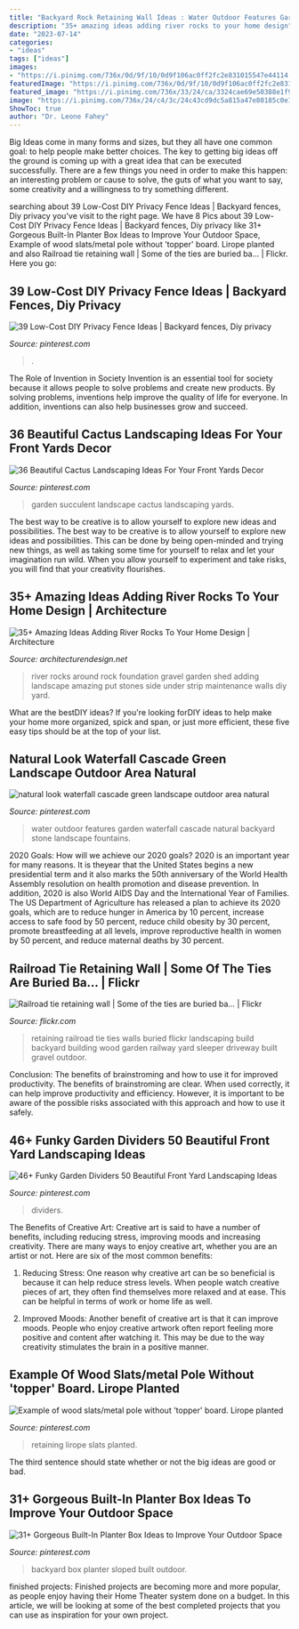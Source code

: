 ```yaml
---
title: "Backyard Rock Retaining Wall Ideas : Water Outdoor Features Garden Waterfall Cascade Natural Backyard Stone Landscape Fountains"
description: "35+ amazing ideas adding river rocks to your home design"
date: "2023-07-14"
categories:
- "ideas"
tags: ["ideas"]
images:
- "https://i.pinimg.com/736x/0d/9f/10/0d9f106ac0ff2fc2e831015547e44114.jpg"
featuredImage: "https://i.pinimg.com/736x/0d/9f/10/0d9f106ac0ff2fc2e831015547e44114.jpg"
featured_image: "https://i.pinimg.com/736x/33/24/ca/3324cae69e50388e1f970b5e86f97077.jpg"
image: "https://i.pinimg.com/736x/24/c4/3c/24c43cd9dc5a815a47e80185c0e19670.jpg"
ShowToc: true
author: "Dr. Leone Fahey"
---
```



Big Ideas come in many forms and sizes, but they all have one common goal: to help people make better choices. The key to getting big ideas off the ground is coming up with a great idea that can be executed successfully. There are a few things you need in order to make this happen: an interesting problem or cause to solve, the guts of what you want to say, some creativity and a willingness to try something different.

	

		
searching about 39 Low-Cost DIY Privacy Fence Ideas | Backyard fences, Diy privacy you've visit to the right page. We have 8 Pics about 39 Low-Cost DIY Privacy Fence Ideas | Backyard fences, Diy privacy like 31+ Gorgeous Built-In Planter Box Ideas to Improve Your Outdoor Space, Example of wood slats/metal pole without &#039;topper&#039; board. Lirope planted and also Railroad tie retaining wall | Some of the ties are buried ba… | Flickr. Here you go:
		
    
## 39 Low-Cost DIY Privacy Fence Ideas | Backyard Fences, Diy Privacy

<img loading=lazy src="https://i.pinimg.com/736x/0d/9f/10/0d9f106ac0ff2fc2e831015547e44114.jpg" onerror="this.onerror=null;this.src='https://tse4.mm.bing.net/th?id=OIP.h2fw7kzcQxfW_ZIf1fbbLQHaKR&amp;pid=15.1';" alt="39 Low-Cost DIY Privacy Fence Ideas | Backyard fences, Diy privacy">

_Source: pinterest.com_

>. 

	

The Role of Invention in Society
Invention is an essential tool for society because it allows people to solve problems and create new products. By solving problems, inventions help improve the quality of life for everyone. In addition, inventions can also help businesses grow and succeed.

    
## 36 Beautiful Cactus Landscaping Ideas For Your Front Yards Decor

<img loading=lazy src="https://i.pinimg.com/736x/d0/ef/4f/d0ef4f4284997e0dd847dae5f5815956.jpg" onerror="this.onerror=null;this.src='https://tse1.mm.bing.net/th?id=OIP._3ZlkrFCTxB4LkIkijGlXgHaJ3&amp;pid=15.1';" alt="36 Beautiful Cactus Landscaping Ideas For Your Front Yards Decor">

_Source: pinterest.com_

>garden succulent landscape cactus landscaping yards. 

	

The best way to be creative is to allow yourself to explore new ideas and possibilities.
The best way to be creative is to allow yourself to explore new ideas and possibilities. This can be done by being open-minded and trying new things, as well as taking some time for yourself to relax and let your imagination run wild. When you allow yourself to experiment and take risks, you will find that your creativity flourishes.

    
## 35+ Amazing Ideas Adding River Rocks To Your Home Design | Architecture

<img loading=lazy src="http://cdn.architecturendesign.net/wp-content/uploads/2015/06/AD-Add-River-Rocks-To-Home-8.jpg" onerror="this.onerror=null;this.src='https://tse3.mm.bing.net/th?id=OIP.zu7-r1rZYDdsuEBlSaIXWQHaJ4&amp;pid=15.1';" alt="35+ Amazing Ideas Adding River Rocks To Your Home Design | Architecture">

_Source: architecturendesign.net_

>river rocks around rock foundation gravel garden shed adding landscape amazing put stones side under strip maintenance walls diy yard. 

	

What are the bestDIY ideas?
If you're looking forDIY ideas to help make your home more organized, spick and span, or just more efficient, these five easy tips should be at the top of your list.

    
## Natural Look Waterfall Cascade Green Landscape Outdoor Area Natural

<img loading=lazy src="https://i.pinimg.com/736x/bc/bb/e8/bcbbe8a6031ceaf88f9fd01853c8d92a--water-features-for-garden-wall-water-features.jpg" onerror="this.onerror=null;this.src='https://tse4.mm.bing.net/th?id=OIP.7iNxc14fV03ZOehsZvKZHgHaLH&amp;pid=15.1';" alt="natural look waterfall cascade green landscape outdoor area natural">

_Source: pinterest.com_

>water outdoor features garden waterfall cascade natural backyard stone landscape fountains. 

	

2020 Goals: How will we achieve our 2020 goals?
2020 is an important year for many reasons. It is theyear that the United States begins a new presidential term and it also marks the 50th anniversary of the World Health Assembly resolution on health promotion and disease prevention. In addition, 2020 is also World AIDS Day and the International Year of Families. 
The US Department of Agriculture has released a plan to achieve its 2020 goals, which are to reduce hunger in America by 10 percent, increase access to safe food by 50 percent, reduce child obesity by 30 percent, promote breastfeeding at all levels, improve reproductive health in women by 50 percent, and reduce maternal deaths by 30 percent.

    
## Railroad Tie Retaining Wall | Some Of The Ties Are Buried Ba… | Flickr

<img loading=lazy src="https://c1.staticflickr.com/9/8386/8583988798_243db881e1_b.jpg" onerror="this.onerror=null;this.src='https://tse4.mm.bing.net/th?id=OIP.ho0FDGS3RT-NSjSlrYkRmgHaFj&amp;pid=15.1';" alt="Railroad tie retaining wall | Some of the ties are buried ba… | Flickr">

_Source: flickr.com_

>retaining railroad tie ties walls buried flickr landscaping build backyard building wood garden railway yard sleeper driveway built gravel outdoor. 

	

Conclusion: The benefits of brainstroming and how to use it for improved productivity.
The benefits of brainstroming are clear. When used correctly, it can help improve productivity and efficiency. However, it is important to be aware of the possible risks associated with this approach and how to use it safely.

    
## 46+ Funky Garden Dividers 50 Beautiful Front Yard Landscaping Ideas

<img loading=lazy src="https://i.pinimg.com/736x/24/c4/3c/24c43cd9dc5a815a47e80185c0e19670.jpg" onerror="this.onerror=null;this.src='https://tse2.mm.bing.net/th?id=OIP.RQn36pdLREmrO36bLvuh_gHaJ3&amp;pid=15.1';" alt="46+ Funky Garden Dividers 50 Beautiful Front Yard Landscaping Ideas">

_Source: pinterest.com_

>dividers. 

	

The Benefits of Creative Art:
Creative art is said to have a number of benefits, including reducing stress, improving moods and increasing creativity. There are many ways to enjoy creative art, whether you are an artist or not. Here are six of the most common benefits:
1. Reducing Stress: One reason why creative art can be so beneficial is because it can help reduce stress levels. When people watch creative pieces of art, they often find themselves more relaxed and at ease. This can be helpful in terms of work or home life as well.

2. Improved Moods: Another benefit of creative art is that it can improve moods. People who enjoy creative artwork often report feeling more positive and content after watching it. This may be due to the way creativity stimulates the brain in a positive manner.


    
## Example Of Wood Slats/metal Pole Without &#039;topper&#039; Board. Lirope Planted

<img loading=lazy src="https://i.pinimg.com/736x/44/70/ce/4470ce430e65ba199ff9d8895b5594e2.jpg" onerror="this.onerror=null;this.src='https://tse4.mm.bing.net/th?id=OIP.t8mYk8AB5sTvVFP7Ei1LWwHaFj&amp;pid=15.1';" alt="Example of wood slats/metal pole without &#039;topper&#039; board. Lirope planted">

_Source: pinterest.com_

>retaining lirope slats planted. 

	

The third sentence should state whether or not the big ideas are good or bad.

    
## 31+ Gorgeous Built-In Planter Box Ideas To Improve Your Outdoor Space

<img loading=lazy src="https://i.pinimg.com/736x/33/24/ca/3324cae69e50388e1f970b5e86f97077.jpg" onerror="this.onerror=null;this.src='https://tse3.mm.bing.net/th?id=OIP.IFkj8UJI4IvJNsqYhYQ4UAHaLE&amp;pid=15.1';" alt="31+ Gorgeous Built-In Planter Box Ideas to Improve Your Outdoor Space">

_Source: pinterest.com_

>backyard box planter sloped built outdoor. 

	

finished projects:
Finished projects are becoming more and more popular, as people enjoy having their Home Theater system done on a budget. In this article, we will be looking at some of the best completed projects that you can use as inspiration for your own project.

